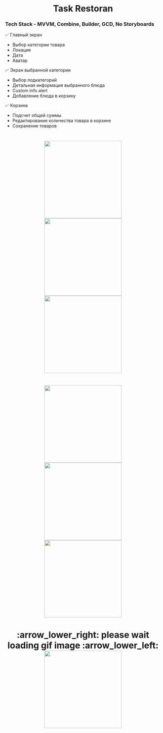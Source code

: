 <h1 align="center">
    Task Restoran
</h1>

### Tech Stack - MVVM, Combine, Builder, GCD, No Storyboards

:white_check_mark: Главный экран
  + Выбор категории товара
  + Локация
  + Дата
  + Аватар 

:white_check_mark: Экран выбранной категории
  + Выбор подкатегорий
  + Детальная информация выбранного блюда
  + Custom info alert
  + Добавление блюда в корзину

:white_check_mark: Корзина
  + Подсчет общей суммы
  + Редактирование количества товара в корзине
  + Сохранение товаров 

<h1 align="center">
    <img src="https://github.com/ArturKondratev/Task---Restoran/blob/main/Screen/s1.png" width="250"> <img src="https://github.com/ArturKondratev/Task---Restoran/blob/main/Screen/s2.png" width="250"> <img src="https://github.com/ArturKondratev/Task---Restoran/blob/main/Screen/s3.png" width="250">
</h1>

<h1 align="center">
    <img src="https://github.com/ArturKondratev/Task---Restoran/blob/main/Screen/s4.png" width="250"> <img src="https://github.com/ArturKondratev/Task---Restoran/blob/main/Screen/s5.png" width="250"> <img src="https://github.com/ArturKondratev/Task---Restoran/blob/main/Screen/s6.png" width="250">
</h1>

<h1 align="center">
    :arrow_lower_right: please wait loading gif image :arrow_lower_left:
     <br>
    <img src="https://github.com/ArturKondratev/Task---Restoran/blob/main/Screen/g1.gif?raw=true" width="250">
</h1>
